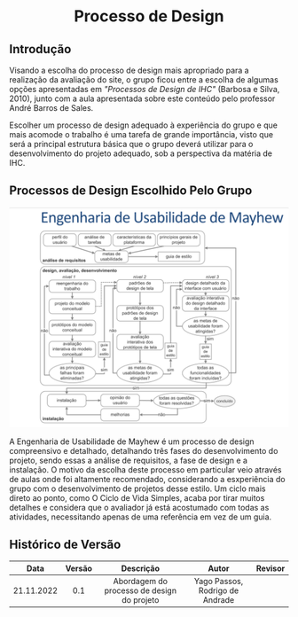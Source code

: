 <h1 align="center">Processo de Design</h1>
 
## Introdução

Visando a escolha do processo de design mais apropriado para a realização da avaliação do site, o grupo ficou entre a escolha de algumas opções apresentadas em *"Processos de Design de IHC"* (Barbosa e Silva, 2010), junto com a aula apresentada sobre este conteúdo pelo professor André Barros de Sales.

Escolher um processo de design adequado à experiência do grupo e que mais acomode o trabalho é uma tarefa de grande importância, visto que será a principal estrutura básica que o grupo deverá utilizar para o desenvolvimento do projeto adequado, sob a perspectiva da matéria de IHC.

## Processos de Design Escolhido Pelo Grupo
![alt text](_media/mayhew_proc_des.png)

A Engenharia de Usabilidade de Mayhew é um processo de design compreensivo e detalhado, detalhando três fases do desenvolvimento do projeto, sendo essas a análise de requisitos, a fase de design e a instalação. O motivo da escolha deste processo em particular veio através de aulas onde foi altamente recomendado, considerando a esxperiência do grupo com o desenvolvimento de projetos desse estilo. Um ciclo mais direto ao ponto, como O Ciclo de Vida Simples, acaba por tirar muitos detalhes e considera que o avaliador já está acostumado com todas as atividades, necessitando apenas de uma referência em vez de um guia.

## Histórico de Versão

|  Data  | Versão | Descrição | Autor | Revisor |
| :----: | :----: | :-------: | :---: | :--------:|
| 21.11.2022 | 0.1 | Abordagem do processo de design do projeto | Yago Passos, Rodrigo de Andrade  |  |